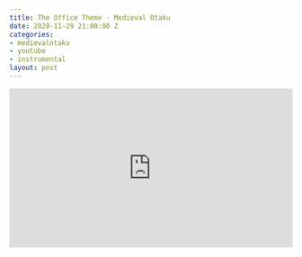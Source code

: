 ```yaml
---
title: The Office Theme - Medieval Otaku
date: 2020-11-29 21:00:00 Z
categories:
- medievalotaku
- youtube
- instrumental
layout: post
---
```


<style>.embed-container { position: relative; padding-bottom: 56.25%; height: 0; overflow: hidden; max-width: 100%; } .embed-container iframe, .embed-container object, .embed-container embed { position: absolute; top: 0; left: 0; width: 100%; height: 100%; }</style><div class='embed-container'><iframe src='https://www.youtube.com/embed/S_mc2vWrFc8' frameborder='0' allowfullscreen></iframe></div>
